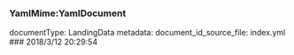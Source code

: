 ### YamlMime:YamlDocument
documentType: LandingData
metadata:
    document_id_source_file: index.yml
    ### 2018/3/12 20:29:54
